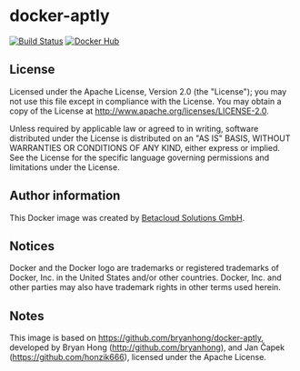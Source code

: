 # docker-aptly

[![Build Status](https://travis-ci.org/osism/docker-aptly.svg?branch=master)](https://travis-ci.org/osism/docker-aptly)
[![Docker Hub](https://img.shields.io/badge/Docker%20Hub-osism%2Faptly-blue.svg)](https://hub.docker.com/r/osism/aptly/)

License
-------

Licensed under the Apache License, Version 2.0 (the "License");
you may not use this file except in compliance with the License.
You may obtain a copy of the License at http://www.apache.org/licenses/LICENSE-2.0.

Unless required by applicable law or agreed to in writing, software
distributed under the License is distributed on an "AS IS" BASIS,
WITHOUT WARRANTIES OR CONDITIONS OF ANY KIND, either express or implied.
See the License for the specific language governing permissions and
limitations under the License.

Author information
------------------

This Docker image was created by [Betacloud Solutions GmbH](https://www.betacloud-solutions.de).

Notices
-------

Docker and the Docker logo are trademarks or registered trademarks of Docker, Inc. in the
United States and/or other countries. Docker, Inc. and other parties may also have trademark
rights in other terms used herein.

Notes
-----

This image is based on https://github.com/bryanhong/docker-aptly, developed
by Bryan Hong (http://github.com/bryanhong), and Jan Čapek (https://github.com/honzik666),
licensed under the Apache License.

